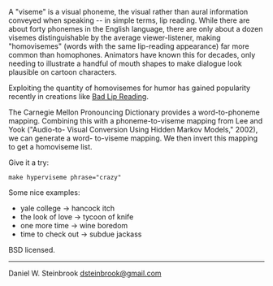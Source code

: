 A "viseme" is a visual phoneme, the visual rather than aural information
conveyed when speaking -- in simple terms, lip reading. While there are about
forty phonemes in the English language, there are only about a dozen visemes
distinguishable by the average viewer-listener, making "homovisemes" (words
with the same lip-reading appearance) far more common than homophones.
Animators have known this for decades, only needing to illustrate a handful of
mouth shapes to make dialogue look plausible on cartoon characters.

Exploiting the quantity of homovisemes for humor has gained popularity recently
in creations like [Bad Lip Reading](http://www.badlipreading.com).

The Carnegie Mellon Pronouncing Dictionary provides a word-to-phoneme mapping.
Combining this with a phoneme-to-viseme mapping from Lee and Yook ("Audio-to-
Visual Conversion Using Hidden Markov Models," 2002), we can generate a word-
to-viseme mapping. We then invert this mapping to get a homoviseme list.

Give it a try:

    make hyperviseme phrase="crazy"

Some nice examples:

* yale college -> hancock itch
* the look of love -> tycoon of knife
* one more time -> wine boredom
*  time to check out -> subdue jackass


BSD licensed. 

---
Daniel W. Steinbrook <dsteinbrook@gmail.com>
